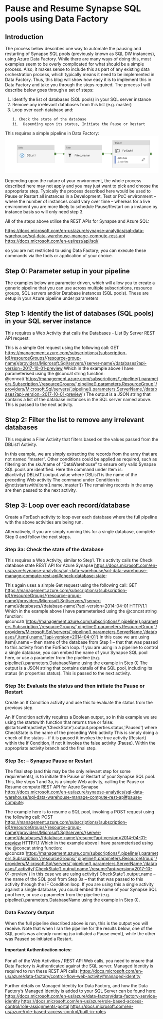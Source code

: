 # Pause and Resume Synapse SQL pools using Data Factory

## Introduction

The process below describes one way to automate the pausing and restarting of Synapse SQL pools (previously known as SQL DW instances), using Azure Data Factory. While there are many ways of doing this, most examples seem to be overly complicated for what should be a simple process. Also, it makes sense to include this as part of any existing data orchestration process, which typically means it need to be implemented in Data Factory. Thus, this blog will show how easy it is to implement this in Data Factory and take you through the steps required.
The process I will describe below goes through a set of steps:
<ol start="1">
<li>Identify the list of databases (SQL pools) in your SQL server instance</li>
<li>Remove any irrelevant databases from this list (e.g. master)</li>
<li>Loop over each database and:
<pre><code>i. Check the state of the database
ii.  Depending upon its status, Initiate the Pause or Restart
</code></pre>
</li>
</ol>

This requires a simple pipeline in Data Factory:
![](images/simple-pipeline1.png)

Depending upon the nature of your environment, the whole process described here may not apply and you may just want to pick and choose the appropriate step. Typically the process described here would be used to Pause or Restart all instances in a Development, Test or PoC environment – where the number of instances could vary over time – whereas for a live environment you are more likely to schedule Pause/Restart on a instance by instance basis so will only need step 3.

All of the steps above utilise the REST APIs for Synapse and Azure SQL:

 https://docs.microsoft.com/en-us/azure/synapse-analytics/sql-data-warehouse/sql-data-warehouse-manage-compute-rest-api
 https://docs.microsoft.com/en-us/rest/api/sql/

so you are not restricted to using Data Factory; you can execute these commands via the tools or application of your choice.

## Step 0: Parameter setup in your pipeline
The examples below are parameter driven, which will allow you to create a generic pipeline that you can use across multiple subscriptions, resource groups, SQL servers and/or Database instances (SQL pools). These are setup in your Azure pipeline under parameters
 

## Step 1: Identify the list of databases (SQL pools) in your SQL server instance
This requires a Web Activity that calls the Databases - List By Server REST API request:
 
This is a simple Get request using the following call:
GET https://management.azure.com/subscriptions/{subscription-id}/resourceGroups/{resource-group-name}/providers/Microsoft.Sql/servers/{server-name}/databases?api-version=2017-10-01-preview
Which in the example above I have parameterised using the @concat string function:
@concat('https://management.azure.com/subscriptions/',pipeline().parameters.Subscription,'/resourceGroups/',pipeline().parameters.ResourceGroup,'/providers/Microsoft.Sql/servers/',pipeline().parameters.ServerName,'/databases?api-version=2017-10-01-preview')
The output is a JSON string that contains a list of the database instances in the SQL server named above. This is passed to the next activity.

## Step 2: Filter the list to remove any irrelevant databases
This requires a Filer Activity that filters based on the values passed from the DBList1 Activity.
 
In this example, we are simply extracting the records from the array that are not named “master”. Other conditions could be applied as required, such as filtering on the sku/name of “DataWarehouse” to ensure only valid Synapse SQL pools are identified.
Here the command under Item is: @activity('DBList1').output.value where DBList1 is the name of the preceding Web activity
The command under Condition is: @not(startswith(item().name,'master'))
The remaining records in the array are then passed to the next activity.

## Step 3: Loop over each record/database
Create a ForEach activity to loop over each database where the full pipeline with the above activities are being run. 
 
Alternatively, if you are simply running this for a single database, complete Step 0 and follow the next steps.
 
### Step 3a: Check the state of the database
This requires a Web Activity, similar to Step1. This activity calls the Check database state REST API for Azure Synapse https://docs.microsoft.com/en-us/azure/synapse-analytics/sql-data-warehouse/sql-data-warehouse-manage-compute-rest-api#check-database-state:
 
This again uses a simple Get request using the following call:
GET https://management.azure.com/subscriptions/{subscription-id}/resourceGroups/{resource-group-name}/providers/Microsoft.Sql/servers/{server-name}/databases/{database-name}?api-version=2014-04-01 HTTP/1.1
Which in the example above I have parameterised using the @concat string function:
@concat('https://management.azure.com/subscriptions/',pipeline().parameters.Subscription,'/resourceGroups/',pipeline().parameters.ResourceGroup,'/providers/Microsoft.Sql/servers/',pipeline().parameters.ServerName,'/databases/',item().name,'?api-version=2014-04-01')
In this case we are using item().name – then name of the database from Step 1 – that that was passed to this activity from the ForEach loop. If you are using in a pipeline to control a single database, you can embed the name of your Synapse SQL pool here, or use a parameter from the pipeline (e.g. pipeline().parameters.DatabaseName using the example in Step 0)
The output is a JSON string that contains details of the SQL pool, including its status (in properties.status). This is passed to the next activity.

### Step 3b: Evaluate the status and then initiate the Pause or Restart
Create an If Condition activity and use this to evaluate the status from the previous step.  
 
An If Condition activity requires a Boolean output, so in this example we are using the startswith function that returns true or false:
@startswith(activity('CheckState').output.properties.status,'Paused') 
where CheckState is the name of the preceding Web activity
This is simply doing a check of the status – if it is paused it invokes the true activity (Restart) within the If Condition, if not it invokes the false activity (Pause).
Within the appropriate activity branch add the final step.

### Step 3c: – Synapse Pause or Restart
The final step (and this may be the only relevant step for some requirements), is to initiate the Pause or Restart of your Synapse SQL pool. This, like steps 1 and 3a, is a simple Web activity, calling the Pause or Resume compute REST API for Azure Synapse https://docs.microsoft.com/en-us/azure/synapse-analytics/sql-data-warehouse/sql-data-warehouse-manage-compute-rest-api#pause-compute:
 
The example here is to resume a SQL pool, invoking a POST request using the following call:
POST https://management.azure.com/subscriptions/{subscription-id}/resourceGroups/{resource-group-name}/providers/Microsoft.Sql/servers/{server-name}/databases/{database-name}/resume?api-version=2014-04-01-preview HTTP/1.1
Which in the example above I have parameterised using the @concat string function:
@concat('https://management.azure.com/subscriptions/',pipeline().parameters.Subscription,'/resourceGroups/',pipeline().parameters.ResourceGroup,'/providers/Microsoft.Sql/servers/',pipeline().parameters.ServerName,'/databases/',activity('CheckState').output.name,'/resume?api-version=2017-10-01-preview')
In this case we are using activity('CheckState').output.name – the name of the SQL pool from Step 3a – that that was passed to this activity through the IF Condition loop. If you are using this a single activity against a single database, you could embed the name of your Synapse SQL pool here, or use a parameter from the pipeline (e.g. pipeline().parameters.DatabaseName using the example in Step 0).

### Data Factory Output
When the full pipeline described above is run, this is the output you will receive. Note that when I ran the pipeline for the results below, one of the SQL pools was already running (so initiated a Pause event), while the other was Paused so initiated a Restart.
 
#### Important Authentication notes:
For all of the Web Activities / REST API Web calls, you need to ensure that Data Factory is Authenticated against the SQL server. Managed Identity is required to run these REST API calls: https://docs.microsoft.com/en-us/azure/data-factory/control-flow-web-activity#managed-identity
 
Further details on Managed Identity for Data Factory, and how the Data Factory’s Managed Identity is added to your SQL Server can be found here:
https://docs.microsoft.com/en-us/azure/data-factory/data-factory-service-identity
https://docs.microsoft.com/en-us/azure/role-based-access-control/role-assignments-portal
https://docs.microsoft.com/en-us/azure/role-based-access-control/built-in-roles
